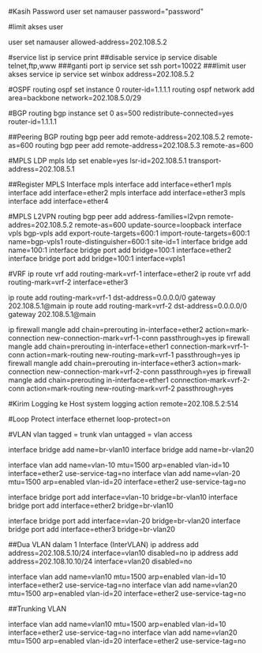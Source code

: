 #Kasih Password
user set namauser password="password"

#limit akses user

user set namauser allowed-address=202.108.5.2

#service list
ip service print
##disable service
ip service disable telnet,ftp,www
###ganti port
ip service set ssh port=10022
###limit user akses service
ip service set winbox address=202.108.5.2
	

#OSPF
routing ospf set instance 0 router-id=1.1.1.1
routing ospf network add area=backbone network=202.108.5.0/29

#BGP
routing bgp instance set 0 as=500 redistribute-connected=yes router-id=1.1.1.1

##Peering BGP
routing bgp peer add remote-address=202.108.5.2 remote-as=600
routing bgp peer add remote-address=202.108.5.3 remote-as=600

#MPLS LDP
mpls ldp set enable=yes lsr-id=202.108.5.1 transport-address=202.108.5.1

##Register MPLS Interface
mpls interface add interface=ether1
mpls interface add interface=ether2
mpls interface add interface=ether3
mpls interface add interface=ether4

#MPLS L2VPN
routing bgp peer add address-families=l2vpn remote-addres=202.108.5.2 remote-as=600 update-source=loopback
interface vpls bgp-vpls add export-route-targets=600:1 import-route-targets=600:1 name=bgp-vpls1 route-distinguisher=600:1 site-id=1
interface bridge add name=100:1
interface bridge port add bridge=100:1 interface=ether2
interface bridge port add bridge=100:1 interface=vpls1

#VRF
ip route vrf add routing-mark=vrf-1 interface=ether2
ip route vrf add routing-mark=vrf-2 interface=ether3

ip route add routing-mark=vrf-1 dst-address=0.0.0.0/0 gateway 202.108.5.1@main
ip route add routing-mark=vrf-2 dst-address=0.0.0.0/0 gateway 202.108.5.1@main

ip firewall mangle add chain=prerouting in-interface=ether2 action=mark-connection new-connection-mark=vrf-1-conn passthrough=yes
ip firewall mangle add chain=prerouting in-interface=ether1 connection-mark=vrf-1-conn action=mark-routing new-routing-mark=vrf-1 passthrough=yes
ip firewall mangle add chain=prerouting in-interface=ether3 action=mark-connection new-connection-mark=vrf-2-conn passthrough=yes
ip firewall mangle add chain=prerouting in-interface=ether1 connection-mark=vrf-2-conn action=mark-routing new-routing-mark=vrf-2 passthrough=yes

#Kirim Logging ke Host
system logging action remote=202.108.5.2:514

#Loop Protect
interface ethernet loop-protect=on

#VLAN
vlan tagged = trunk
vlan untagged = vlan access

interface bridge add name=br-vlan10
interface bridge add name=br-vlan20

interface vlan add name=vlan-10 mtu=1500 arp=enabled vlan-id=10 interface=ether2 use-service-tag=no
interface vlan add name=vlan-20 mtu=1500 arp=enabled vlan-id=20 interface=ether2 use-service-tag=no

interface bridge port add interface=vlan-10 bridge=br-vlan10
interface bridge port add interface=ether2 bridge=br-vlan10

interface bridge port add interface=vlan-20 bridge=br-vlan20
interface bridge port add interface=ether3 bridge=br-vlan20

##Dua VLAN dalam 1 Interface (InterVLAN)
ip address add address=202.108.5.10/24 interface=vlan10 disabled=no
ip address add address=202.108.10.10/24 interface=vlan20 disabled=no

interface vlan add name=vlan10 mtu=1500 arp=enabled vlan-id=10 interface=ether2 use-service-tag=no
interface vlan add name=vlan20 mtu=1500 arp=enabled vlan-id=20 interface=ether2 use-service-tag=no

##Trunking VLAN

interface vlan add name=vlan10 mtu=1500 arp=enabled vlan-id=10 interface=ether2 use-service-tag=no
interface vlan add name=vlan20 mtu=1500 arp=enabled vlan-id=20 interface=ether2 use-service-tag=no

